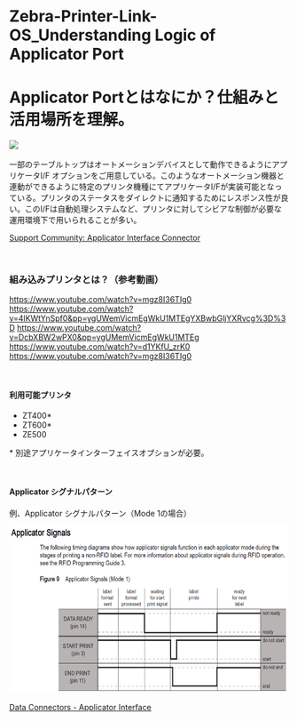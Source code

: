 # Zebra-Printer-Link-OS_Understanding Logic of Applicator Port
# Applicator Portとはなにか？仕組みと活用場所を理解。

<img width="500" src="https://images.unsplash.com/photo-1651525670033-279c26cc2347?q=80&w=1470&auto=format&fit=crop&ixlib=rb-4.0.3&ixid=M3wxMjA3fDB8MHxwaG90by1wYWdlfHx8fGVufDB8fHx8fA%3D%3D">

一部のテーブルトップはオートメーションデバイスとして動作できるようにアプリケータI/F オプションをご用意している。このようなオートメーション機器と連動ができるように特定のプリンタ機種にてアプリケータI/Fが実装可能となっている。プリンタのステータスをダイレクトに通知するためにレスポンス性が良い。このI/Fは自動処理システムなど、プリンタに対してシビアな制御が必要な運用環境下で用いられることが多い。


[Support Community: Applicator Interface Connector](https://support.zebra.com/cpws/docs/inquira/attachments/SO8455.pdf)

</br>

### 組み込みプリンタとは？（参考動画）

https://www.youtube.com/watch?v=mgz8I36TIg0
https://www.youtube.com/watch?v=4lKWtYnSpf0&pp=ygUWemVicmEgWkU1MTEgYXBwbGljYXRvcg%3D%3D
https://www.youtube.com/watch?v=DcbXBW2wPX0&pp=ygUMemVicmEgWkU1MTEg
https://www.youtube.com/watch?v=d1YKfU_zrK0
https://www.youtube.com/watch?v=mgz8I36TIg0

</br>

#### 利用可能プリンタ

- ZT400*
- ZT600*
- ZE500

\* 別途アプリケータインターフェイスオプションが必要。

</br>

#### Applicator シグナルパターン

例、Applicator シグナルパターン（Mode 1の場合）

<img height="300" src="image/memo/1721547418179.png">

[Data Connectors - Applicator Interface](./ZE511_Applicator.pdf)

